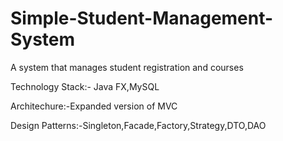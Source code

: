 # Simple-Student-Management-System
A system that manages student registration and courses

Technology Stack:- Java FX,MySQL

Architechure:-Expanded version of MVC

Design Patterns:-Singleton,Facade,Factory,Strategy,DTO,DAO
